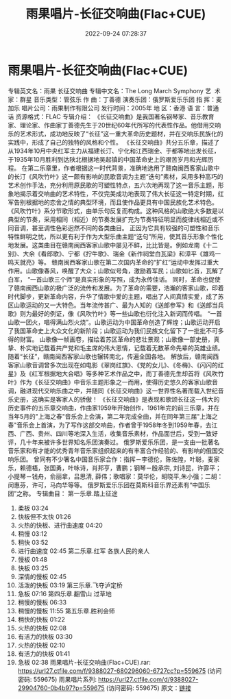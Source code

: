 ﻿---
title: 雨果唱片-长征交响曲(Flac+CUE)
date: 2022-09-24 07:28:37
categories: APE、FLAC、MP3
tags: 华语中文
---
# 雨果唱片-长征交响曲(Flac+CUE)

专辑英文名：雨果 长征交响曲
专辑中文名：The Long March Symphony
艺  术 家：群星
音乐类型：管弦乐
作
曲：丁善德
演奏乐团：俄罗斯爱乐乐团
指
挥：麦加乐
唱片公司：雨果制作有限公司
发行时间：2005年
地
区：香港
语
言：普通话
资源格式：FLAC
专辑介绍：
《长征交响曲》是我国著名钢琴家、音乐教育家、理论家、作曲家丁善德先生于20世纪60年代所写的代表性作品。他借用交响乐的艺术形式，成功地反映了“长征”这一重大革命历史题材，并在交响乐民族化的实践中，形成了自己的独特的风格和个性。
《长征交响曲》共分五乐章，描述了从1934年10月中央红军主力从福建长汀、宁化和江西瑞金、于都等地出发长征，于1935年10月胜利到达陕北根据地吴起镇的中国革命史上的艰苦岁月和光辉历程。
在第二乐章里，作者根据这一时代背景，准确地选用了赣南闽西客家山歌中的长汀《风吹竹叶》这一颇有影响的民歌音调为主题“迭句”素材，采用多种高巧的艺术创作手法，充分利用原民歌的可塑性特点，五六次地再现了这一音乐主题，形象地揭示着交响曲的艺术特性，不仅完美成功地表现了伟大长征这一特定时期，红军告别根据地的恋舍之情的典型环境，而且使作品更具有中国民族化艺术特色。
《风吹竹叶》系分节歌形式，由单乐句反复而构成。这种风格的山歌绝大多数是以典型的节奏，采用相同（相近）的节奏发展扩充为节奏特征明显而旋律线相近或不同音调，甚至调性色彩迥然不同的各类曲目。
正因为它具有较强的可塑性和音乐特性鲜明之忧，所以更有利于作为大型乐曲主题“迭句”所用，使其音乐形象个性化地发展。这类曲目在赣南闽西客家山歌中屡见不鲜，比比皆是。例如龙南《十二别》、大余《看郎歌》、宁都《拧牛歌》、瑞金《新作祠堂白瓦梁》和漳平《雄鸡一鸣天就亮》等。
赣南闽西客家山歌在第二次国内革命的“扩红”运动中发挥过重大作用。山歌像春风，唤醒了大众；山歌似号角，激励着军民；山歌如匕首，瓦解了白军，
“一首山歌三个师”是真实形象的写照，成为永传佳话。
同时，革命也促使了赣南闽西山歌的极广泛的流传和发展。为了革命的需要，浩瀚的客家山歌，印着时代脚步，更新革命内容，升华了情歌中爱的主题，唱出了人间真情实爱，成了苏区山歌运动的又一大特色。当年流传甚广、最为人知的《送郎参军》和《送郎当兵歌》则为最好的例证，像《风吹竹叶》等一些山歌也衍化注入新词而传唱。
“一首山歌一团火，唱得满山烈火烧”。山歌运动为中国革命创造了辉煌；山歌运动开启了我国革命史上大众文化的新阶段；山歌运动为我们民族文化留下了一批批不可多得的财富。
山歌像一帧画卷，描绘着苏区革命的悲壮景观；山歌像一部史册，真挚、朴实地记载着共产党和毛主席的伟大恩情，记载着无数革命先辈的英雄业绩。随着“长征”，赣南闽西客家山歌也辗转南北，传遍全国各地。
解放后，赣南闽西客家山歌音调曾多次出现在如电影《翠岗红旗》、《党的女儿》、《冬梅》、《闪闪的红星》及《红军根据地大合唱》等多种艺术作品之中，而丁善德先生却首将《风吹竹叶》作为《长征交响曲》中音乐主题形象之一而用，使得历史悠久的客家山歌音调，融进现代交响乐曲之中，并随同《长征交响曲》这一世界性名著而载入世纪音乐史册，这确实是客家人的骄傲！
《长征交响曲》是表现和歌颂长征这一伟大的历史事件的五乐章交响曲，作曲家1959年开始创作，1961年完的前三乐章，并在当年5月的"上海之春"音乐会上会演，第二年完成全曲，并在同年第三届"上海之春"音乐会上首演，为了写作这部交响曲，作者曾于1958年冬到1959年春，去江西、广西、贵州、四川等地深入生活，收集音乐素材，作品面世后，受到一致好评，几十年来被许多世界知名乐团演奏过。
俄罗斯爱乐乐团，是一支由一批著名音乐家和有才能的优秀青年音乐家组织起来的有丰富合作经验的、有影响的俄国交响乐团。
曾同有不少箸名中国音乐家合作：指挥－李德伦，陈佐隍，叶聪，麦家乐，赖德梧，张国勇，叶咏诗，肖邦亨，曹鹏；钢琴－殷承宗,
刘诗昆，许霏平；小提琴－钱舟，俞丽拿，吕思清, 薛伟；歌唱家：莫华伦，胡晓平,朱小强；二胡：闵惠芬，许可，马向华等等。
俄罗斯爱乐乐团在莫斯科音乐界还素有“中国乐团”之称。
专辑曲目：
第一乐章.踏上征途
01. 柔板
03:24
02. 快板但不太快
01:26
03. 火热的快板、进行曲速度
04:20
04. 稍慢
03:12
05. 稍快
03:52
06. 进行曲速度
02:45
第二乐章.红军 各族人民的亲人
07. 慢板
01:48
08. 快板
03:25
09. 深情的慢板
02:45
10. 活泼的快板
03:19
第三乐章.飞夺泸定桥
11. 急板
07:16
第四乐章.翻雪山 过草地
12. 稍慢的慢板
06:33
13. 稍慢的慢板
11:55
第五乐章.胜利会师
14. 稍快的快板
01:22
15. 火热的快板
02:08
16. 有活力的快板
03:30
17. 火热的快板
02:10
18. 有活力的快板
01:41
19. 急板
02:38
雨果唱片-长征交响曲(Flac+CUE).rar: https://url27.ctfile.com/f/9388027-680296060-6727cc?p=559675
(访问密码: 559675)
雨果唱片系列: https://url27.ctfile.com/d/9388027-29904760-0b4b97?p=559675
(访问密码: 559675)
原文：[链接](https://blog.sina.com.cn/s/blog_1647c7e7601030zko.html)